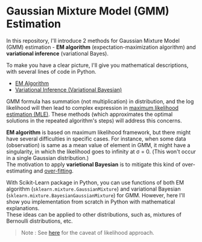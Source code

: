 # Gaussian Mixture Model (GMM) Estimation

In this repository, I'll introduce 2 methods for Gaussian Mixture Model (GMM) estimation - **EM algorithm** (expectation-maximization algorithm) and **variational inference** (variational Bayes).

To make you have a clear picture, I'll give you mathematical descriptions, with several lines of code in Python.

- [EM Algorithm](./01-gmm-em-algorithm.ipynb)
- [Variational Inference (Variational Bayesian)](02-gmm-variational-inference.ipynb)

GMM formula has summation (not multiplication) in distribution, and the log likelihood will then lead to complex expression in [maximum likelihood estimation (MLE)](https://tsmatz.wordpress.com/2017/08/30/glm-regression-logistic-poisson-gaussian-gamma-tutorial-with-r/). These methods (which approximates the optimal solutions in the repeated algorithm's steps) will address this concerns.

**EM algorithm** is based on maximum likelihood framework, but there might have several difficulties in specific cases. For instance, when some data (observation) is same as a mean value of element in GMM, it might have a singularity, in which the likelihood goes to infinity at &sigma; = 0. (This won't occur in a single Gaussian distribution.)<br>
The motivation to apply **varietional Bayesian** is to mitigate this kind of over-estimating and [over-fitting](https://tsmatz.wordpress.com/2017/09/13/overfitting-for-regression-and-deep-learning/).

With Scikit-Learn package in Python, you can use functions of both EM algorithm (```sklearn.mixture.GaussianMixture```) and variational Bayesian (```sklearn.mixture.BayesianGaussianMixture```) for GMM. However, here I'll show you implementation from scratch in Python with mathematical explanations.<br>
These ideas can be applied to other distributions, such as, mixtures of Bernoulli distributions, etc.

> Note : See [here](https://tsmatz.wordpress.com/2017/08/30/glm-regression-logistic-poisson-gaussian-gamma-tutorial-with-r/) for the caveat of likelihood approach.
